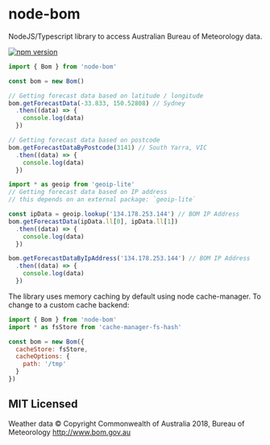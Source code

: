 # node-bom
NodeJS/Typescript library to access Australian Bureau of Meteorology data.

[![npm version](https://badge.fury.io/js/node-bom.svg)](https://badge.fury.io/js/node-bom)


```js
import { Bom } from 'node-bom'

const bom = new Bom()

// Getting forecast data based on latitude / longitude
bom.getForecastData(-33.833, 150.52808) // Sydney
  .then((data) => {
    console.log(data)
  })

// Getting forecast data based on postcode
bom.getForecastDataByPostcode(3141) // South Yarra, VIC
  .then((data) => {
    console.log(data)
  })
```

```js
import * as geoip from 'geoip-lite'
// Getting forecast data based on IP address
// this depends on an external package: `geoip-lite`

const ipData = geoip.lookup('134.178.253.144') // BOM IP Address
bom.getForecastData(ipData.ll[0], ipData.ll[1])
  .then((data) => {
    console.log(data)
  })

bom.getForecastDataByIpAddress('134.178.253.144') // BOM IP Address
  .then((data) => {
    console.log(data)
  })

```

The library uses memory caching by default using node cache-manager. To change to a custom cache backend:

```js
import { Bom } from 'node-bom'
import * as fsStore from 'cache-manager-fs-hash'

const bom = new Bom({
  cacheStore: fsStore,
  cacheOptions: {
    path: '/tmp'
  }
})
```

## MIT Licensed

Weather data © Copyright Commonwealth of Australia 2018, Bureau of Meteorology http://www.bom.gov.au